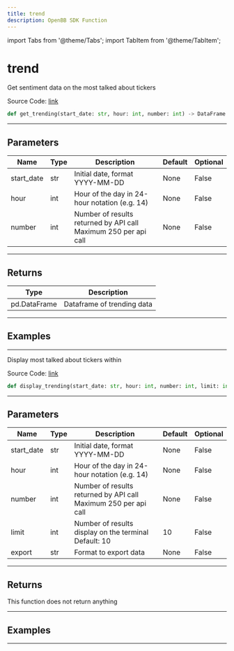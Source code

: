 ```yaml
---
title: trend
description: OpenBB SDK Function
---
```


import Tabs from '@theme/Tabs';
import TabItem from '@theme/TabItem';

# trend

<Tabs>
<TabItem value="model" label="Model" default>

Get sentiment data on the most talked about tickers

Source Code: [link](https://github.com/OpenBB-finance/OpenBBTerminal/tree/main/openbb_terminal/common/behavioural_analysis/sentimentinvestor_model.py#L136)

```python
def get_trending(start_date: str, hour: int, number: int) -> DataFrame
```
---

## Parameters

| Name | Type | Description | Default | Optional |
| ---- | ---- | ----------- | ------- | -------- |
| start_date | str | Initial date, format YYYY-MM-DD | None | False |
| hour | int | Hour of the day in 24-hour notation (e.g. 14) | None | False |
| number | int | Number of results returned by API call<br/>Maximum 250 per api call | None | False |

---

## Returns

| Type | Description |
| ---- | ----------- |
| pd.DataFrame | Dataframe of trending data |

---

## Examples

---



</TabItem>
<TabItem value="view" label="View">

Display most talked about tickers within

Source Code: [link](https://github.com/OpenBB-finance/OpenBBTerminal/tree/main/openbb_terminal/common/behavioural_analysis/sentimentinvestor_view.py#L151)

```python
def display_trending(start_date: str, hour: int, number: int, limit: int, export: str) -> None
```
---

## Parameters

| Name | Type | Description | Default | Optional |
| ---- | ---- | ----------- | ------- | -------- |
| start_date | str | Initial date, format YYYY-MM-DD | None | False |
| hour | int | Hour of the day in 24-hour notation (e.g. 14) | None | False |
| number | int | Number of results returned by API call<br/>Maximum 250 per api call | None | False |
| limit | int | Number of results display on the terminal<br/>Default: 10 | 10 | False |
| export | str | Format to export data | None | False |

---

## Returns

This function does not return anything

---

## Examples

---



</TabItem>
</Tabs>